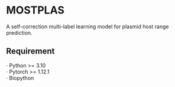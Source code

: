 # MOSTPLAS
A self-correction multi-label learning model for plasmid host range prediction.

Requirement
-------------
· Python >= 3.10  
· Pytorch >= 1.12.1  
· Biopython  
